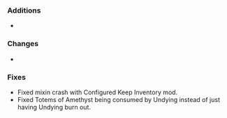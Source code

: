 ### Additions
* 

### Changes
* 

### Fixes
* Fixed mixin crash with Configured Keep Inventory mod.
* Fixed Totems of Amethyst being consumed by Undying instead of just having Undying burn out.